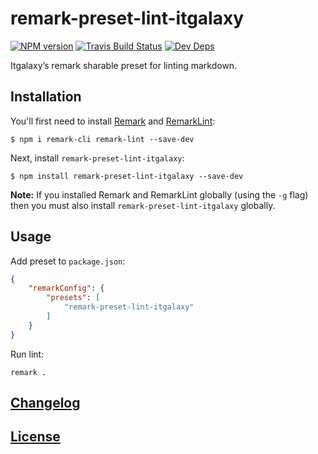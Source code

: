 # remark-preset-lint-itgalaxy

[![NPM version](https://img.shields.io/npm/v/remark-preset-lint-itgalaxy.svg)](https://www.npmjs.org/package/remark-preset-lint-itgalaxy) [![Travis Build Status](https://img.shields.io/travis/itgalaxy/remark-preset-lint-itgalaxy/master.svg?label=build)](https://travis-ci.org/itgalaxy/remark-preset-lint-itgalaxy) [![Dev Deps](https://david-dm.org/itgalaxy/remark-preset-lint-itgalaxy/dev-status.svg)](https://david-dm.org/itgalaxy/remark-preset-lint-itgalaxy?type=dev)

Itgalaxy’s remark sharable preset for linting markdown.

## Installation

You'll first need to install [Remark](https://github.com/wooorm/remark) and [RemarkLint](https://github.com/wooorm/remark-lint):

```shell
$ npm i remark-cli remark-lint --save-dev
```

Next, install `remark-preset-lint-itgalaxy`:

```shell
$ npm install remark-preset-lint-itgalaxy --save-dev
```

**Note:** If you installed Remark and RemarkLint globally (using the `-g` flag) then you must also install `remark-preset-lint-itgalaxy` globally.

## Usage

Add preset to `package.json`:

```json
{
    "remarkConfig": {
        "presets": [
            "remark-preset-lint-itgalaxy"
        ]
    }
}
```

Run lint:

```shell
remark .
```

## [Changelog](CHANGELOG.md)

## [License](LICENSE)
